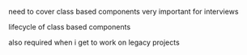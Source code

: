 need to cover class based components 
very important for  interviews

lifecycle of class based components

also required when i get to work on legacy projects
